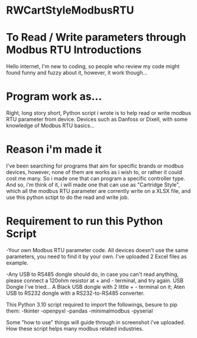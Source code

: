 # RWCartStyleModbusRTU
To Read / Write parameters through Modbus RTU
Introductions
===================
Hello internet, 
I'm new to coding, so people who review my code might found funny and fuzzy about it, 
however, it work though...

Program work as...
===================
Right, long story short,
Python script i wrote is to help read or write modbus RTU parameter from device. 
Devices such as Danfoss or Dixell, with some knowledge of Modbus RTU basics...

Reason i'm made it
===================
I've been searching for programs that aim for specific brands or modbus devices,
however, none of them are works as i wish to, or rather it could cost me many.
So i made one that can program a specific controller type.
And so, i'm think of it, i will made one that can use as "Cartridge Style", 
which all the modbus RTU parameter are corrently write on a XLSX file, 
and use this python sctipt to do the read and write job.

Requirement to run this Python Script
===================
-Your own Modbus RTU parameter code. All devices doesn't use the same parameters, you need to find it by your own. 
I've uploaded 2 Excel files as example.

-Any USB to RS485 dongle should do, in case you can't read anything, please connect a 120ohm resistor at + and - terminal, and try again.
USB Dongle i've tried... A Black USB dongle with 2 little + - terminal on it; Aten USB to RS232 dongle with a RS232-to-RS485 converter.

This Python 3.10 script required to import the followings, besure to pip them:
-tkinter
-openpyxl
-pandas
-minimalmodbus
-pyserial

Some "how to use" things will guide through in screenshot i've uploaded.
How these script helps many modbus related industries.
